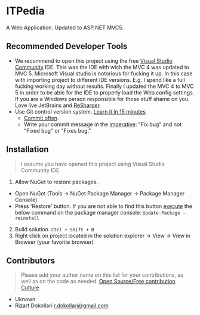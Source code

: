 # ITPedia
A Web Application. Updated to ASP.NET MVC5.

## Recommended Developer Tools
- We recommend to open this project using the free [Visual Studio Community](https://www.visualstudio.com/en-us/products/visual-studio-community-vs.aspx) IDE. This was the IDE with wich the MVC 4 was updated to MVC 5. Microsoft Visual studio is notorious for fucking it up. In this case with importing project to different IDE versions. E.g. I spend like a full fucking working day without results. Finally I updated the MVC 4 to MVC 5 in order to be able for the IDE to properly load the Web.config settings. If you are a Windows person responsible for those stuff shame on you. Love live JetBrains and [ReSharper](https://www.jetbrains.com/resharper/).
- Use Git control version system. [Learn it in 15 minutes](https://try.github.io/levels/1/challenges/1)
  - [Commit often](https://sethrobertson.github.io/GitBestPractices/).
  - Write your commit message in the [imperative](https://robots.thoughtbot.com/5-useful-tips-for-a-better-commit-message): "Fix bug" and not "Fixed bug" or "Fixes bug."
## Installation
> I assume you have opened this project using Visual Studio Community IDE.
1. Allow NuGet to restore packages.
 - Open NuGet (Tools -> NuGet Package Manager -> Package Manager Console)
 - Press 'Restore' button. If you are not able to find this button [execute](https://docs.nuget.org/consume/reinstalling-packages) the below command on the package manager console: `Update-Package –reinstall`
2. Build solution. `Ctrl + Shift + B`
3. Right click on project located in the solution explorer -> View -> View  in Browser (your  favorite browser)


## Contributors
> Please add your author name on this list for your contributions, as well as on the code as needed. [Open Source/Free contribution Culture](http://www.webweavertech.com/costin/archives/000320.html)
- Uknown
- Rizart Dokollari <r.dokollari@gmail.com>